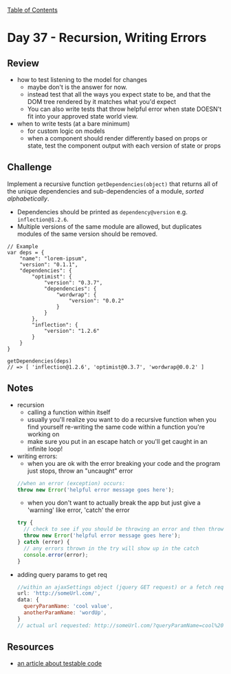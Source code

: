 [Table of Contents](/README.md)

# Day 37 - Recursion, Writing Errors

## Review
- how to test listening to the model for changes
  - maybe don't is the answer for now.
  - instead test that all the ways you expect state to be, and that the DOM tree rendered by it matches what you'd expect
  - You can also write tests that throw helpful error when state DOESN't fit into your approved state world view.
- when to write tests (at a bare minimum)
  - for custom logic on models
  - when a component should render differently based on props or state, test the component output with each version of state or props

## Challenge
Implement a recursive function `getDependencies(object)` that returns
all of the unique dependencies and sub-dependencies of a module,
_sorted alphabetically_.

- Dependencies should be printed as `dependency@version` e.g. `inflection@1.2.6`.
- Multiple versions of the same module are allowed, but duplicates modules of
  the same version should be removed.

```
// Example
var deps = {
    "name": "lorem-ipsum",
    "version": "0.1.1",
    "dependencies": {
        "optimist": {
            "version": "0.3.7",
            "dependencies": {
                "wordwrap": {
                    "version": "0.0.2"
                }
            }
        },
        "inflection": {
            "version": "1.2.6"
        }
    }
}

getDependencies(deps)
// => [ 'inflection@1.2.6', 'optimist@0.3.7', 'wordwrap@0.0.2' ]
```

## Notes
- recursion
  - calling a function within itself
  - usually you'll realize you want to do a recursive function when you find yourself re-writing the same code within a function you're working on
  - make sure you put in an escape hatch or you'll get caught in an infinite loop!
- writing errors:
  - when you are ok with the error breaking your code and the program just stops, throw an "uncaught" error
  ```js
  //when an error (exception) occurs:
  throw new Error('helpful error message goes here');
  ```
  - when you don't want to actually break the app but just give a 'warning' like error, 'catch' the error
  ```js
  try {
    // check to see if you should be throwing an error and then throw one
    throw new Error('helpful error message goes here');
  } catch (error) {
    // any errors thrown in the try will show up in the catch
    console.error(error);
  }
  ```
- adding query params to get req
  ```js
  //within an ajaxSettings object (jquery GET request) or a fetch request (backbone)
  url: 'http://someUrl.com/',
  data: {
    queryParamName: 'cool value',
    anotherParamName: 'wordUp',
  }
  // actual url requested: http://someUrl.com/?queryParamName=cool%20value&anotherParamName=wordUp
  ```

## Resources
- [an article about testable code](http://alistapart.com/article/writing-testable-javascript)
